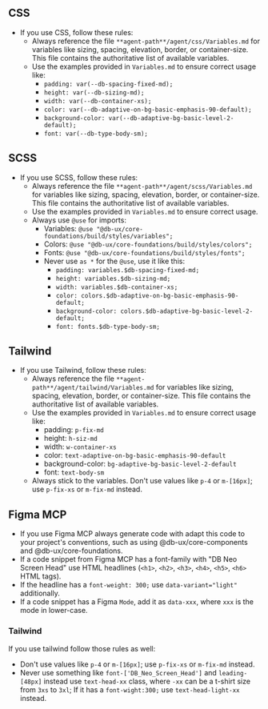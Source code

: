 ## CSS

- If you use CSS, follow these rules:
    - Always reference the file `**agent-path**/agent/css/Variables.md` for variables like sizing, spacing, elevation, border, or container-size. This file contains the authoritative list of available variables.
    - Use the examples provided in `Variables.md` to ensure correct usage like:
        - `padding: var(--db-spacing-fixed-md);`
        - `height: var(--db-sizing-md);`
        - `width: var(--db-container-xs);`
        - `color: var(--db-adaptive-on-bg-basic-emphasis-90-default);`
        - `background-color: var(--db-adaptive-bg-basic-level-2-default);`
        - `font: var(--db-type-body-sm);`

## SCSS

- If you use SCSS, follow these rules:
    - Always reference the file `**agent-path**/agent/scss/Variables.md` for variables like sizing, spacing, elevation, border, or container-size. This file contains the authoritative list of available variables.
    - Use the examples provided in `Variables.md` to ensure correct usage.
    - Always use `@use` for imports:
        - Variables: `@use "@db-ux/core-foundations/build/styles/variables";`
        - Colors: `@use "@db-ux/core-foundations/build/styles/colors";`
        - Fonts: `@use "@db-ux/core-foundations/build/styles/fonts";`
        - Never use `as *` for the `@use`, use it like this:
            - `padding: variables.$db-spacing-fixed-md;`
            - `height: variables.$db-sizing-md;`
            - `width: variables.$db-container-xs;`
            - `color: colors.$db-adaptive-on-bg-basic-emphasis-90-default;`
            - `background-color: colors.$db-adaptive-bg-basic-level-2-default;`
            - `font: fonts.$db-type-body-sm;`

## Tailwind

- If you use Tailwind, follow these rules:
    - Always reference the file `**agent-path**/agent/tailwind/Variables.md` for variables like sizing, spacing, elevation, border, or container-size. This file contains the authoritative list of available variables.
    - Use the examples provided in `Variables.md` to ensure correct usage like:
        - padding: `p-fix-md`
        - height: `h-siz-md`
        - width: `w-container-xs`
        - color: `text-adaptive-on-bg-basic-emphasis-90-default`
        - background-color: `bg-adaptive-bg-basic-level-2-default`
        - font: `text-body-sm`
    - Always stick to the variables. Don't use values like `p-4` or `m-[16px]`; use `p-fix-xs` or `m-fix-md` instead.

## Figma MCP

- If you use Figma MCP always generate code with adapt this code to your project's conventions, such as using @db-ux/core-components and @db-ux/core-foundations.
- If a code snippet from Figma MCP has a font-family with "DB Neo Screen Head" use HTML headlines (`<h1>`, `<h2>`, `<h3>`, `<h4>`, `<h5>`, `<h6>` HTML tags).
- If the headline has a `font-weight: 300;` use `data-variant="light"` additionally.
- If a code snippet has a Figma `Mode`, add it as `data-xxx`, where `xxx` is the mode in lower-case.

### Tailwind

If you use tailwind follow those rules as well:

- Don't use values like `p-4` or `m-[16px]`; use `p-fix-xs` or `m-fix-md` instead.
- Never use something like `font-['DB_Neo_Screen_Head']` and `leading-[48px]` instead use `text-head-xx` class, where `-xx` can be a t-shirt size from `3xs` to `3xl`; If it has a `font-wight:300;` use `text-head-light-xx` instead.
